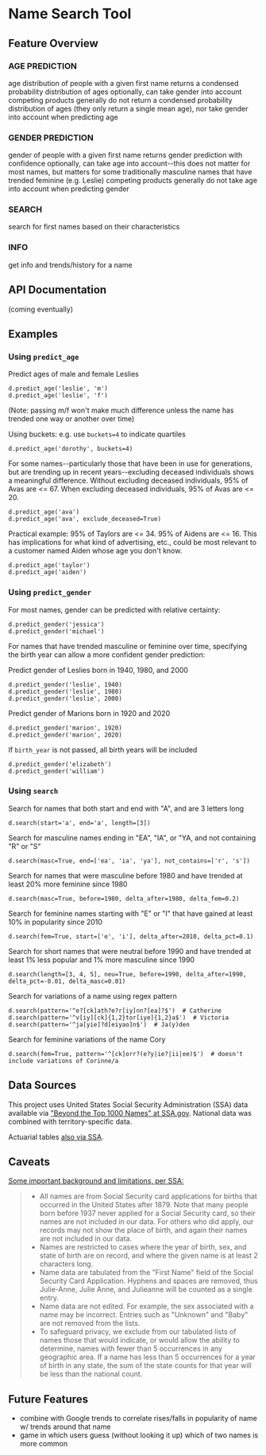 # Name Search Tool

## Feature Overview

### AGE PREDICTION

age distribution of people with a given first name
returns a condensed probability distribution of ages
optionally, can take gender into account
competing products generally do not return a condensed probability distribution of ages (they only return a single mean age), nor take gender into account when predicting age

### GENDER PREDICTION

gender of people with a given first name
returns gender prediction with confidence
optionally, can take age into account--this does not matter for most names, but matters for some traditionally masculine names that have trended feminine (e.g. Leslie)
competing products generally do not take age into account when predicting gender

### SEARCH

search for first names based on their characteristics

### INFO

get info and trends/history for a name

## API Documentation

(coming eventually)

## Examples

### Using `predict_age`

Predict ages of male and female Leslies

    d.predict_age('leslie', 'm')
    d.predict_age('leslie', 'f')

(Note: passing m/f won't make much difference unless the name has trended one way or another over time)

Using buckets: e.g. use `buckets=4` to indicate quartiles

    d.predict_age('dorothy', buckets=4)

For some names--particularly those that have been in use for generations, but are trending up in recent years--excluding deceased individuals shows a meaningful difference. Without excluding deceased individuals, 95% of Avas are <= 67. When excluding deceased individuals, 95% of Avas are <= 20.

    d.predict_age('ava')
    d.predict_age('ava', exclude_deceased=True)

Practical example: 95% of Taylors are <= 34. 95% of Aidens are <= 16. This has implications for what kind of advertising, etc., could be most relevant to a customer named Aiden whose age you don't know.

    d.predict_age('taylor')
    d.predict_age('aiden')

### Using `predict_gender`

For most names, gender can be predicted with relative certainty:

    d.predict_gender('jessica')
    d.predict_gender('michael')

For names that have trended masculine or feminine over time, specifying the birth year can allow a more confident gender prediction:

Predict gender of Leslies born in 1940, 1980, and 2000

    d.predict_gender('leslie', 1940)
    d.predict_gender('leslie', 1980)
    d.predict_gender('leslie', 2000)

Predict gender of Marions born in 1920 and 2020

    d.predict_gender('marion', 1920)
    d.predict_gender('marion', 2020)

If `birth_year` is not passed, all birth years will be included

    d.predict_gender('elizabeth')
    d.predict_gender('william')

### Using `search`

Search for names that both start and end with "A", and are 3 letters long

    d.search(start='a', end='a', length=[3])

Search for masculine names ending in "EA", "IA", or "YA, and not containing "R" or "S"

    d.search(masc=True, end=['ea', 'ia', 'ya'], not_contains=['r', 's'])

Search for names that were masculine before 1980 and have trended at least 20% more feminine since 1980

    d.search(masc=True, before=1980, delta_after=1980, delta_fem=0.2)

Search for feminine names starting with "E" or "I" that have gained at least 10% in popularity since 2010

    d.search(fem=True, start=['e', 'i'], delta_after=2010, delta_pct=0.1)

Search for short names that were neutral before 1990 and have trended at least 1% less popular and 1% more masculine since 1990

    d.search(length=[3, 4, 5], neu=True, before=1990, delta_after=1990, delta_pct=-0.01, delta_masc=0.01)

Search for variations of a name using regex pattern

    d.search(pattern='^e?[ck]ath?e?r[iy]nn?[ea]?$')  # Catherine
    d.search(pattern='^v[iy][ck]{1,2}tor[iye]{1,2}a$')  # Victoria
    d.search(pattern='^ja[yie]?d[eiyao]n$')  # Ja(y)den

Search for feminine variations of the name Cory

    d.search(fem=True, pattern='^[ck]orr?(e?y|ie?|ii|ee)$')  # doesn't include variations of Corinne/a

## Data Sources

This project uses United States Social Security Administration (SSA) data available via ["Beyond the Top 1000 Names" at SSA.gov](https://www.ssa.gov/oact/babynames/limits.html). National data was combined with territory-specific data. 

Actuarial tables [also via SSA](https://www.ssa.gov/oact/HistEst/CohLifeTablesHome.html).

## Caveats

[Some important background and limitations, per SSA:](https://www.ssa.gov/oact/babynames/background.html)

>- All names are from Social Security card applications for births that occurred in the United States after 1879. Note that many people born before 1937 never applied for a Social Security card, so their names are not included in our data. For others who did apply, our records may not show the place of birth, and again their names are not included in our data.
>- Names are restricted to cases where the year of birth, sex, and state of birth are on record, and where the given name is at least 2 characters long.
>- Name data are tabulated from the "First Name" field of the Social Security Card Application. Hyphens and spaces are removed, thus Julie-Anne, Julie Anne, and Julieanne will be counted as a single entry.
>- Name data are not edited. For example, the sex associated with a name may be incorrect. Entries such as "Unknown" and "Baby" are not removed from the lists.
>- To safeguard privacy, we exclude from our tabulated lists of names those that would indicate, or would allow the ability to determine, names with fewer than 5 occurrences in any geographic area. If a name has less than 5 occurrences for a year of birth in any state, the sum of the state counts for that year will be less than the national count.

## Future Features

- combine with Google trends to correlate rises/falls in popularity of name w/ trends around that name
- game in which users guess (without looking it up) which of two names is more common
